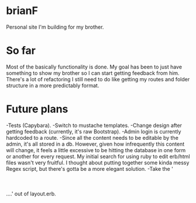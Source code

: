 brianF
======

Personal site I'm building for my brother.

So far
======
Most of the basically functionality is done.  My goal has been to just have something to show my brother so I can start getting feedback from him.  There's a lot of refactoring I still need to do like getting my routes and folder structure in a more predictably format.

Future plans
======
-Tests (Capybara).
-Switch to mustache templates.
-Change design after getting feedback (currently, it's raw Bootstrap).
-Admin login is currently hardcoded to a route.
-Since all the content needs to be editable by the admin, it's all stored in a db.  However, given how infrequently this content will change, it feels a little excessive to be hitting the database in one form or another for every request.  My initial search for using ruby to edit erb/html files wasn't very fruitful.  I thought about putting together some kinda messy Regex script, but there's gotta be a more elegant solution.
-Take the '<br><br><br><br>....' out of layout.erb.
